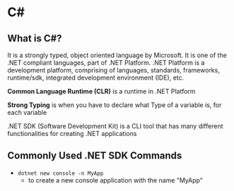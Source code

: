 # C#

## What is C#?
It is a strongly typed, object oriented language by Microsoft. It is one of the .NET compliant languages, part of .NET Platform.
.NET Platform is a development platform, comprising of languages, standards, frameworks, runtime/sdk, integrated development environment (IDE), etc.

**Common Language Runtime (CLR)** is a runtime in .NET Platform  

**Strong Typing** is when you have to declare what Type of a variable is, for each variable

.NET SDK (Software Development Kit) is a CLI tool that has many different functionalities for creating .NET applications


## Commonly Used .NET SDK Commands
- `dotnet new console -n MyApp`
    - to create a new console application with the name "MyApp"
